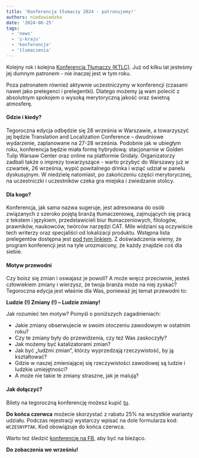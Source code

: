 ```yaml
---
title: 'Konferencja tłumaczy 2024 - patronujemy!'
authors: niedzwiedzka
date: '2024-06-25'
tags:
  - 'news'
  - 'z-kraju'
  - 'konferencje'
  - 'tlumaczenia'
---
```

Kolejny rok i kolejna [Konferencja Tłumaczy (KTLC)](https://konferencjatlumaczy.pl/). Już od kilku lat jesteśmy jej dumnym patronem - nie inaczej jest w tym roku. 

Poza patronatem również aktywnie uczestniczymy w konferencji (czasami nawet jako prelegenci i prelegentki). Dlatego możemy ją wam polecić z absolutnym spokojem o wysoką merytoryczną jakość oraz świetną atmosferę. 


<!--truncate-->

#### **Gdzie i kiedy?**

Tegoroczna edycja odbędzie się 28 września w Warszawie, a towarzyszyć jej będzie Translation and Localization Conference – dwudniowe wydarzenie, zaplanowane na 27-28 września. Podobnie jak w ubiegłym roku, konferencja będzie miała formę hybrydową: stacjonarnie w Golden Tulip Warsaw Center oraz online na platformie Gridaly. Organizatorzy zadbali także o imprezy towarzyszące - warto przybyć do Warszawy już w czwartek, 26 września, wypić powitalnego drinka i wziąć udział w panelu dyskusyjnym. W niedzielę natomiast, po zakończeniu części merytorycznej, na uczestniczki i uczestników czeka gra miejska i zwiedzanie stolicy. 

#### **Dla kogo?**

Konferencja, jak sama nazwa sugeruje, jest adresowana do osób związanych z szeroko pojętą branżą tłumaczeniową, zajmujących się pracą z tekstem i językiem, przedstawicieli biur tłumaczeniowych, filologów, prawników, naukowców, twórców narzędzi CAT. Mile widziani są oczywiście tech writerzy oraz specjaliści od lokalizacji produktu. Wstępna lista prelegentów dostępna jest [pod tym linkiem](https://konferencja-tlumaczy.pl/?page_id=2121). Z doświadczenia wiemy, że program konferencji jest na tyle urozmaicony, że każdy znajdzie coś dla siebie.



#### **Motyw przewodni**

Czy boisz się zmian i oswajasz je powoli? A może wręcz przeciwnie, jesteś człowiekiem zmiany i wierzysz, że twoja branża może na niej zyskać? Tegoroczna edycja jest właśnie dla Was, ponieważ jej temat przewodni to:

**Ludzie (!) Zmiany (!) – Ludzie zmiany!**

Jak rozumieć ten motyw? Pomyśl o poniższych zagadnieniach:

- Jakie zmiany obserwujecie w swoim otoczeniu zawodowym w ostatnim roku?
- Czy te zmiany były do przewidzenia, czy też Was zaskoczyły?
- Jak możemy być katalizatorami zmian?
- Jak być „ludźmi zmian”, którzy wyprzedzają rzeczywistość, by ją kształtować?
- Gdzie w naszej zmieniającej się rzeczywistości zawodowej są ludzie i ludzkie umiejętności?
- A może nie takie te zmiany straszne, jak je malują?

#### **Jak dołączyć?**

Bilety na tegoroczną konferencję możesz kupić [tu](https://ktlc-2024.gridaly.com/registration).

**Do końca czerwca** możecie skorzystać z rabatu 25% na wszystkie warianty udziału. Podczas rejestracji wystarczy wpisać na dole formularza kod: `WCZESNYPTAK`.
Kod obowiązuje do końca czerwca. 

Warto też śledzić [konferencję na FB](https://www.facebook.com/KonferencjaTlumaczy), aby być na bieżąco.


**Do zobaczenia we wrześniu!**
